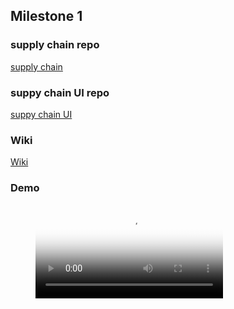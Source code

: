 
## Milestone 1

### supply chain repo
[supply chain](https://github.com/wivtech/Substrate-SupplyChain/tree/M1)

### suppy chain UI repo
[suppy chain UI](https://github.com/wivtech/Substrate-SupplyChain-UI/tree/M1)

### Wiki
[Wiki](https://github.com/wivtech/Substrate-SupplyChain/wiki)

### Demo

<figure class="video_container">
  <video controls="true" allowfullscreen="true" poster="path/to/poster_image.png">
    <source src="wiv-substrate-M1.mp4" type="video/mp4">
  </video>
</figure>